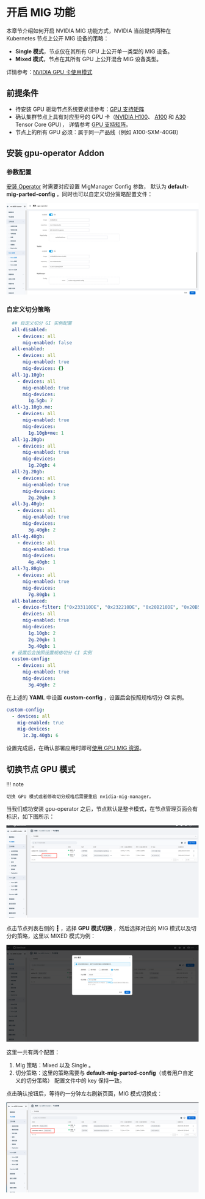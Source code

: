 # 开启 MIG 功能

本章节介绍如何开启 NVIDIA MIG 功能方式，NVIDIA 当前提供两种在 Kubernetes 节点上公开 MIG 设备的策略： 

- **Single 模式**，节点仅在其所有 GPU 上公开单一类型的 MIG 设备。
- **Mixed 模式**，节点在其所有 GPU 上公开混合 MIG 设备类型。

详情参考：[NVIDIA GPU 卡使用模式](../index.md)

## 前提条件

- 待安装 GPU 驱动节点系统要求请参考：[GPU 支持矩阵](../../gpu_matrix.md)
- 确认集群节点上具有对应型号的 GPU 卡（[NVIDIA H100](https://www.nvidia.com/en-us/data-center/h100/)、
  [A100](https://www.nvidia.com/en-us/data-center/a100/) 和
  [A30](https://www.nvidia.com/en-us/data-center/products/a30-gpu/) Tensor Core GPU），
  详情参考 [GPU 支持矩阵](../../gpu_matrix.md)。
- 节点上的所有 GPU 必须：属于同一产品线（例如 A100-SXM-40GB）

## 安装 gpu-operator Addon

### 参数配置

[安装 Operator](../install_nvidia_driver_of_operator.md) 时需要对应设置 MigManager Config 参数，
默认为 **default-mig-parted-config** ，同时也可以自定义切分策略配置文件：

![single](../../images/gpu-operator-mig.png)

### 自定义切分策略

```yaml
  ## 自定义切分 GI 实例配置
  all-disabled:
    - devices: all
      mig-enabled: false
  all-enabled:
    - devices: all
      mig-enabled: true
      mig-devices: {}
  all-1g.10gb:
    - devices: all
      mig-enabled: true
      mig-devices:
        1g.5gb: 7
  all-1g.10gb.me:
    - devices: all
      mig-enabled: true
      mig-devices:
        1g.10gb+me: 1
  all-1g.20gb:
    - devices: all
      mig-enabled: true
      mig-devices:
        1g.20gb: 4
  all-2g.20gb:
    - devices: all
      mig-enabled: true
      mig-devices:
        2g.20gb: 3
  all-3g.40gb:
    - devices: all
      mig-enabled: true
      mig-devices:
        3g.40gb: 2
  all-4g.40gb:
    - devices: all
      mig-enabled: true
      mig-devices:
        4g.40gb: 1
  all-7g.80gb:
    - devices: all
      mig-enabled: true
      mig-devices:
        7g.80gb: 1
  all-balanced:
    - device-filter: ["0x233110DE", "0x232210DE", "0x20B210DE", "0x20B510DE", "0x20F310DE", "0x20F510DE"]
      devices: all
      mig-enabled: true
      mig-devices:
        1g.10gb: 2
        2g.20gb: 1
        3g.40gb: 1
  # 设置后会按照设置规格切分 CI 实例
  custom-config:
    - devices: all
      mig-enabled: true
      mig-devices:
        3g.40gb: 2
```

在上述的 **YAML** 中设置 **custom-config** ，设置后会按照规格切分 **CI** 实例。

```yaml
custom-config:
  - devices: all
    mig-enabled: true
    mig-devices:
      1c.3g.40gb: 6
```

设置完成后，在确认部署应用时即可[使用 GPU MIG 资源](mig_usage.md)。

## 切换节点 GPU 模式

!!! note
    
    切换 GPU 模式或者修改切分规格后需要重启 nvidia-mig-manager。

当我们成功安装 gpu-operator 之后，节点默认是整卡模式，在节点管理页面会有标识，如下图所示：

![mixed](../../images/node-gpu.png)

点击节点列表右侧的 __┇__ ，选择 **GPU 模式切换** ，然后选择对应的 MIG 模式以及切分的策略，这里以 MIXED 模式为例：

![mig](../../images/mig-select.png)

这里一共有两个配置：

1. MIg 策略：Mixed 以及 Single 。
2. 切分策略：这里的策略需要与 **default-mig-parted-config**（或者用户自定义的切分策略） 配置文件中的 key 保持一致。

点击确认按钮后，等待约一分钟左右刷新页面，MIG 模式切换成：

![切换 mig](../../images/node-mig.png)
